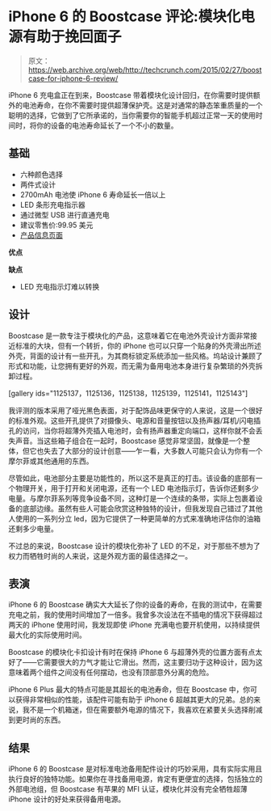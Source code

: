 # iPhone 6 的 Boostcase 评论:模块化电源有助于挽回面子 

> 原文：<https://web.archive.org/web/http://techcrunch.com/2015/02/27/boostcase-for-iphone-6-review/>

iPhone 6 充电盒正在到来，Boostcase 带着模块化设计回归，在你需要时提供额外的电池寿命，在你不需要时提供超薄保护壳。这是对通常的静态笨重质量的一个聪明的选择，它做到了它所承诺的，当你需要你的智能手机超过正常一天的使用时间时，将你的设备的电池寿命延长了一个不小的数量。

## 基础

*   六种颜色选择
*   两件式设计
*   2700mAh 电池使 iPhone 6 寿命延长一倍以上
*   LED 条形充电指示器
*   通过微型 USB 进行直通充电
*   建议零售价:99.95 美元
*   [产品信息页面](https://web.archive.org/web/20230131170511/http://boostcase.com/shop/iphone-6/boostcase-iphone-6-2700mah-black-matte-finish-pre-order/)

**优点**

**缺点**

*   LED 充电指示灯难以转换

## 设计

Boostcase 是一款专注于模块化的产品，这意味着它在电池外壳设计方面非常接近标准的大块，但有一个转折，你的 iPhone 也可以只穿一个贴身的外壳滑出所述外壳，背面的设计有一些开孔，为其商标锁定系统添加一些风格。坞站设计兼顾了形式和功能，让您拥有更好的外观，而无需为备用电池本身进行复杂繁琐的外壳拆卸过程。

[gallery ids="1125137，1125136，1125138，1125139，1125141，1125143"]

我评测的版本采用了哑光黑色表面，对于配饰品味更保守的人来说，这是一个很好的标准外观。这些开孔提供了对摄像头、电源和音量按钮以及扬声器/耳机/闪电插孔的访问，当你将超薄外壳插入电池时，会有扬声器重定向端口，这样你就不会丢失声音。当这些箱子组合在一起时，Boostcase 感觉非常坚固，就像是一个整体，但它也失去了大部分的设计创意——乍一看，大多数人可能只会认为你有一个摩尔菲或其他通用的东西。

尽管如此，电池部分主要是功能性的，所以这不是真正的打击。该设备的底部有一个物理开关，用于打开和关闭电源，还有一个 LED 电池指示灯，告诉你还剩多少电量。与摩尔菲系列等竞争设备不同，这种灯是一个连续的条带，实际上包裹着设备的底部边缘。虽然有些人可能会欣赏这种独特的设计，但我发现自己错过了其他人使用的一系列分立 led，因为它提供了一种更简单的方式来准确地评估你的油箱还剩多少电量。

不过总的来说，Boostcase 设计的模块化弥补了 LED 的不足，对于那些不想为了权力而牺牲时尚的人来说，这是外观方面的最佳选择之一。

## 表演

iPhone 6 的 Boostcase 确实大大延长了你的设备的寿命，在我的测试中，在需要充电之前，我的使用时间增加了一倍多。我曾多次设法在不插电的情况下获得超过两天的 iPhone 使用时间，我发现即使 iPhone 充满电也要开机使用，以持续提供最大化的实际使用时间。

Boostcase 的模块化卡扣设计有时在保持 iPhone 6 与超薄外壳的位置方面有点太好了——它需要很大的力气才能让它滑出。然而，这主要归功于这种设计，因为这意味着两个组件之间没有任何摆动，也没有顶部意外分离的危险。

iPhone 6 Plus 最大的特点可能是其超长的电池寿命，但在 Boostcase 中，你可以获得非常相似的性能，该配件可能有助于 iPhone 6 超越其更大的兄弟。总的来说，我不是一个机箱迷，但在需要额外电源的情况下，我喜欢在紧要关头选择削减到更时尚的东西。

## 结果

iPhone 6 的 Boostcase 是对标准电池备用配件设计的巧妙采用，具有实际实用且执行良好的独特功能。如果你在寻找备用电源，肯定有更便宜的选择，包括独立的外部电池组，但 Boostcase 有苹果的 MFI 认证，模块化并没有完全牺牲超薄 iPhone 设计的好处来获得备用电源。